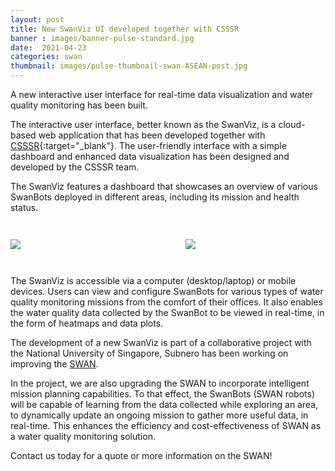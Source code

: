 ```yaml
---
layout: post
title: New SwanViz UI developed together with CSSSR
banner : images/banner-pulse-standard.jpg
date:  2021-04-23
categories: swan
thumbnail: images/pulse-thumbnail-swan-ASEAN-post.jpg
---
```


A new interactive user interface for real-time data visualization and water quality monitoring has been built.

The interactive user interface, better known as the SwanViz, is a cloud-based web application that has been developed together with [CSSSR](https://csssr.com/en){:target="_blank"}. The user-friendly interface with a simple dashboard and enhanced data visualization has been designed and developed by the CSSSR team. 

The SwanViz features a dashboard that showcases an overview of various SwanBots deployed in different areas, including its mission and health status.

<div style="display: flex;flex-wrap:wrap;">
    <div style="flex:50%;">
    <img src="{{site.baseurl}}/images/pulse-swanviz-dashboard.jpg" style='margin: 2em 0 2em 0'>
    </div>
    <div style="flex:50%;">
    <img src="{{site.baseurl}}/images/pulse-swanviz-data.jpg" style="margin: 2em 0 2em 2em">
</div>
</div>
<div class="spacing"></div>

The SwanViz is accessible via a computer (desktop/laptop) or mobile devices. Users can view and configure SwanBots for various types of water quality monitoring missions from the comfort of their offices. It also enables the water quality data collected by the SwanBot to be viewed in real-time, in the form of heatmaps and data plots. 

The development of a new SwanViz is part of a collaborative project with the National University of Singapore, Subnero has been working on improving the [SWAN](https://subnero.com/products/swan.html).

In the project, we are also upgrading the SWAN to incorporate intelligent mission planning capabilities. To that effect, the SwanBots (SWAN robots) will be capable of learning from the data collected while exploring an area, to dynamically update an ongoing mission to gather more useful data, in real-time. This enhances the efficiency and cost-effectiveness of SWAN as a water quality monitoring solution.

Contact us today for a quote or more information on the SWAN!
